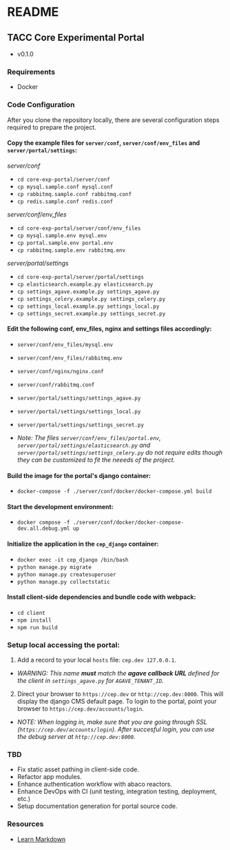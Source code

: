 # README

## TACC Core Experimental Portal

* v0.1.0


### Requirements

* Docker


### Code Configuration

After you clone the repository locally, there are several configuration steps required to prepare the project.

#### Copy the example files for `server/conf`, `server/conf/env_files` and `server/portal/settings`:

_server/conf_

- `cd core-exp-portal/server/conf`
- `cp mysql.sample.conf mysql.conf`
- `cp rabbitmq.sample.conf rabbitmq.conf`
- `cp redis.sample.conf redis.conf`

_server/conf/env_files_

- `cd core-exp-portal/server/conf/env_files`
- `cp mysql.sample.env mysql.env`
- `cp portal.sample.env portal.env`
- `cp rabbitmq.sample.env rabbitmq.env`

_server/portal/settings_

- `cd core-exp-portal/server/portal/settings`
- `cp elasticsearch.example.py elasticsearch.py`
- `cp settings_agave.example.py settings_agave.py`
- `cp settings_celery.example.py settings_celery.py`
- `cp settings_local.example.py settings_local.py`
- `cp settings_secret.example.py settings_secret.py`


#### Edit the following conf, env_files, nginx and settings files accordingly:

- `server/conf/env_files/mysql.env`
- `server/conf/env_files/rabbitmq.env`
- `server/conf/nginx/nginx.conf`
- `server/conf/rabbitmq.conf`
- `server/portal/settings/settings_agave.py`
- `server/portal/settings/settings_local.py`
- `server/portal/settings/settings_secret.py`

- _Note: The files `server/conf/env_files/portal.env`, `server/portal/settings/elasticsearch.py` and `server/portal/settings/settings_celery.py` do not require edits though they can be customized to fit the neeeds of the project._


#### Build the image for the portal's django container:

- `docker-compose -f ./server/conf/docker/docker-compose.yml build`


#### Start the development environment:

- `docker compose -f ./server/conf/docker/docker-compose-dev.all.debug.yml up`


#### Initialize the application in the `cep_django` container:

- `docker exec -it cep_django /bin/bash`
- `python manage.py migrate`
- `python manage.py createsuperuser`
- `python manage.py collectstatic`


#### Install client-side dependencies and bundle code with webpack:

- `cd client`
- `npm install`
- `npm run build`


### Setup local accessing the portal:

1. Add a record to your local `hosts` file: `cep.dev 127.0.0.1`.

- _WARNING: This name **must** match the **agave callback URL** defined for the client in `settings_agave.py` for `AGAVE_TENANT_ID`._


2. Direct your browser to `https://cep.dev` or `http://cep.dev:8000`. This will display the django CMS default page. To login to the portal, point your browser to `https://cep.dev/accounts/login`.

- _NOTE: When logging in, make sure that you are going through SSL (`https://cep.dev/accounts/login`). After succesful login, you can use the debug server at `http://cep.dev:8000`._


### TBD

- Fix static asset pathing in client-side code.
- Refactor app modules.
- Enhance authentication workflow with abaco reactors.
- Enhance DevOps with CI (unit testing, integration testing,  deployment, etc.)
- Setup documentation generation for portal source code.

### Resources

* [Learn Markdown](https://bitbucket.org/tutorials/markdowndemo)

